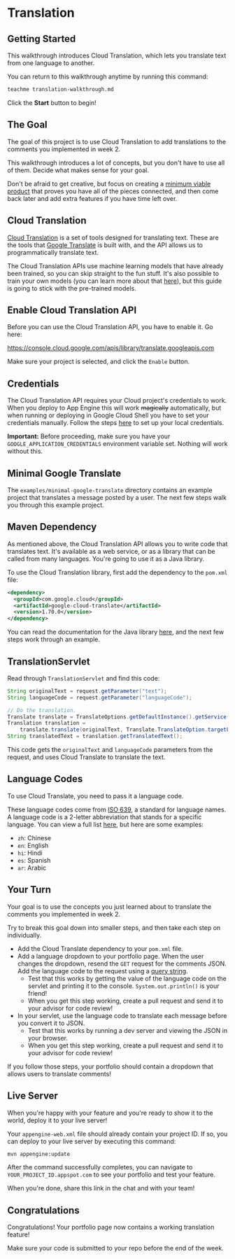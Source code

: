 # Translation

## Getting Started

This walkthrough introduces Cloud Translation, which lets you translate text
from one language to another.

You can return to this walkthrough anytime by running this command:

```bash
teachme translation-walkthrough.md
```

Click the **Start** button to begin!

## The Goal

The goal of this project is to use Cloud Translation to add translations to the
comments you implemented in week 2.

This walkthrough introduces a lot of concepts, but you don't have to use all of
them. Decide what makes sense for your goal.

Don't be afraid to get creative, but focus on creating a
[minimum viable product](https://en.wikipedia.org/wiki/Minimum_viable_product)
that proves you have all of the pieces connected, and then come back later and
add extra features if you have time left over.

## Cloud Translation

[Cloud Translation](https://cloud.google.com/translate/) is a set of tools
designed for translating text. These are the tools that
[Google Translate](https://translate.google.com/) is built with, and the API
allows us to programmatically translate text.

The Cloud Translation APIs use machine learning models that have already been
trained, so you can skip straight to the fun stuff. It's also possible to train
your own models (you can learn more about that
[here](https://cloud.google.com/automl/)), but this guide is going to stick with
the pre-trained models.

## Enable Cloud Translation API

Before you can use the Cloud Translation API, you have to enable it. Go here:

https://console.cloud.google.com/apis/library/translate.googleapis.com

Make sure your project is selected, and click the `Enable` button.

## Credentials

The Cloud Translation API requires your Cloud project's credentials to work.
When you deploy to App Engine this will work ~~magically~~ automatically, but
when running or deploying in Google Cloud Shell you have to set your credentials
manually. Follow the steps
[here](https://cloud.google.com/docs/authentication/getting-started) to set up
your local credentials.

**Important:** Before proceeding, make sure you have your
`GOOGLE_APPLICATION_CREDENTIALS` environment variable set. Nothing will work
without this.

## Minimal Google Translate

The `examples/minimal-google-translate` directory contains an example project
that translates a message posted by a user. The next few steps walk you through
this example project.

## Maven Dependency

As mentioned above, the Cloud Translation API allows you to write code that
translates text. It's available as a web service, or as a library that can be
called from many languages. You're going to use it as a Java library.

To use the Cloud Translation library, first add the dependency to the `pom.xml`
file:

```xml
<dependency>
  <groupId>com.google.cloud</groupId>
  <artifactId>google-cloud-translate</artifactId>
  <version>1.70.0</version>
</dependency>
```

You can read the documentation for the Java library
[here](http://googleapis.github.io/google-cloud-java/google-cloud-clients/apidocs/com/google/cloud/translate/package-summary.html),
and the next few steps work through an example.

## TranslationServlet

Read through `TranslationServlet` and find this code:

```java
String originalText = request.getParameter("text");
String languageCode = request.getParameter("languageCode");

// Do the translation.
Translate translate = TranslateOptions.getDefaultInstance().getService();
Translation translation =
    translate.translate(originalText, Translate.TranslateOption.targetLanguage(languageCode));
String translatedText = translation.getTranslatedText();
```

This code gets the `originalText` and `languageCode` parameters from the
request, and uses Cloud Translate to translate the text.

## Language Codes

To use Cloud Translate, you need to pass it a language code.

These language codes come from [ISO 639](https://en.wikipedia.org/wiki/ISO_639),
a standard for language names. A language code is a 2-letter abbreviation that
stands for a specific language. You can view a full list
[here](https://en.wikipedia.org/wiki/List_of_ISO_639-1_codes), but here are some
examples:

-   `zh`: Chinese
-   `en`: English
-   `hi`: Hindi
-   `es`: Spanish
-   `ar`: Arabic

## Your Turn

Your goal is to use the concepts you just learned about to translate the
comments you implemented in week 2.

Try to break this goal down into smaller steps, and then take each step on
individually.

-   Add the Cloud Translate dependency to your `pom.xml` file.
-   Add a language dropdown to your portfolio page. When the user changes the
    dropdown, resend the `GET` request for the comments JSON. Add the language
	code to the request using a
    [query string](https://en.wikipedia.org/wiki/Query_string).
    -   Test that this works by getting the value of the language code on the
        servlet and printing it to the console. `System.out.println()` is your
        friend!
    -   When you get this step working, create a pull request and send it to
        your advisor for code review!
-   In your servlet, use the language code to translate each message before you
    convert it to JSON.
    -   Test that this works by running a dev server and viewing the JSON in your
        browser.
    -   When you get this step working, create a pull request and send it to
        your advisor for code review!

If you follow those steps, your portfolio should contain a dropdown that allows
users to translate comments!

## Live Server

When you're happy with your feature and you're ready to show it to the world,
deploy it to your live server!

Your `appengine-web.xml` file should already contain your project ID. If so, you
can deploy to your live server by executing this command:

```bash
mvn appengine:update
```

After the command successfully completes, you can navigate to
`YOUR_PROJECT_ID.appspot.com` to see your portfolio and test your feature.

When you're done, share this link in the chat and with your team!

## Congratulations

<walkthrough-conclusion-trophy></walkthrough-conclusion-trophy>

Congratulations! Your portfolio page now contains a working translation feature!

Make sure your code is submitted to your repo before the end of the week.
